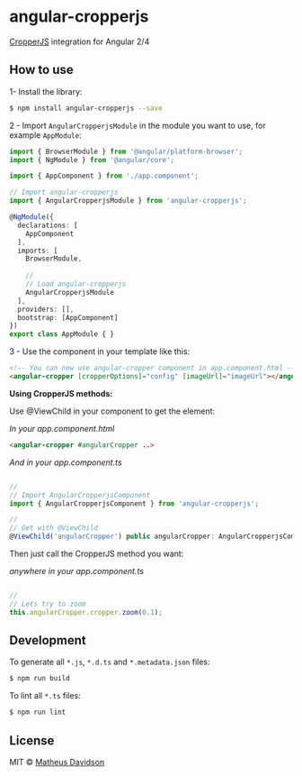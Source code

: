 # angular-cropperjs

[CropperJS](https://fengyuanchen.github.io/cropperjs/) integration for Angular 2/4
 
## How to use

1- Install the library:

```bash
$ npm install angular-cropperjs --save
```

2 - Import `AngularCropperjsModule` in the module you want to use, for example `AppModule`:

```typescript
import { BrowserModule } from '@angular/platform-browser';
import { NgModule } from '@angular/core';

import { AppComponent } from './app.component';

// Import angular-cropperjs
import { AngularCropperjsModule } from 'angular-cropperjs';

@NgModule({
  declarations: [
    AppComponent
  ],
  imports: [
    BrowserModule,
    
    //
    // Load angular-cropperjs
    AngularCropperjsModule
  ],
  providers: [],
  bootstrap: [AppComponent]
})
export class AppModule { }
```

3 - Use the component in your template like this:

```html
<!-- You can now use angular-cropper component in app.component.html -->
<angular-cropper [cropperOptions]="config" [imageUrl]="imageUrl"></angular-cropper>
```

**Using CropperJS methods:**

Use @ViewChild in your component to get the element:

*In your app.component.html*
```html
<angular-cropper #angularCropper ..>
```

*And in your app.component.ts*
```js

//
// Import AngularCropperjsComponent
import { AngularCropperjsComponent } from 'angular-cropperjs';

//
// Get with @ViewChild
@ViewChild('angularCropper') public angularCropper: AngularCropperjsComponent;
```

Then just call the CropperJS method you want:

*anywhere in your app.component.ts*
```js

//
// Lets try to zoom
this.angularCropper.cropper.zoom(0.1);
```

## Development

To generate all `*.js`, `*.d.ts` and `*.metadata.json` files:

```bash
$ npm run build
```

To lint all `*.ts` files:

```bash
$ npm run lint
```

## License

MIT © [Matheus Davidson](mailto:matheusdavidson@gmail.com)
